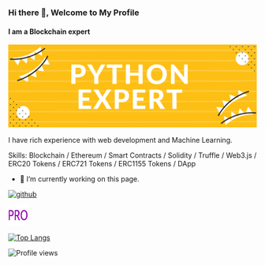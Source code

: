 ### Hi there 👋, Welcome to My Profile
#### I am a Blockchain expert
![I am a Blockchain expert](./img/banner.png)

I have rich experience with web development and Machine Learning.

Skills: Blockchain / Ethereum / Smart Contracts / Solidity / Truffle / Web3.js / ERC20 Tokens / ERC721 Tokens / ERC1155 Tokens / DApp

- 🔭 I’m currently working on this page. 


[<img src='https://cdn.jsdelivr.net/npm/simple-icons@3.0.1/icons/github.svg' alt='github' height='40'>](https://github.com/rothchildbryon)  

<a href='https://github.com/pricing'><img src='https://raw.githubusercontent.com/acervenky/animated-github-badges/master/assets/pro.gif' width='40' height='40'></a> 

[![Top Langs](https://github-readme-stats.vercel.app/api/top-langs/?username=rothchildbryon)](https://github.com/anuraghazra/github-readme-stats)

![Profile views](https://gpvc.arturio.dev/rothchildbryon)

